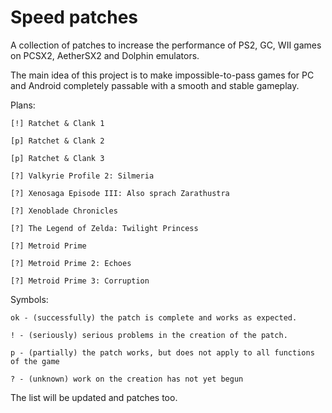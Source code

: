 # Speed patches
A collection of patches to increase the performance of PS2, GC, WII games on PCSX2, AetherSX2 and Dolphin emulators.

The main idea of this project is to make impossible-to-pass games for PC and Android completely passable with a smooth and stable gameplay.

Plans:
    
    [!] Ratchet & Clank 1
    
    [p] Ratchet & Clank 2
    
    [p] Ratchet & Clank 3
    
    [?] Valkyrie Profile 2: Silmeria
    
    [?] Xenosaga Episode III: Also sprach Zarathustra
    
    [?] Xenoblade Chronicles
    
    [?] The Legend of Zelda: Twilight Princess
    
    [?] Metroid Prime
    
    [?] Metroid Prime 2: Echoes
    
    [?] Metroid Prime 3: Corruption

Symbols:

    ok - (successfully) the patch is complete and works as expected.
    
    ! - (seriously) serious problems in the creation of the patch.
    
    p - (partially) the patch works, but does not apply to all functions of the game
    
    ? - (unknown) work on the creation has not yet begun

The list will be updated and patches too.
